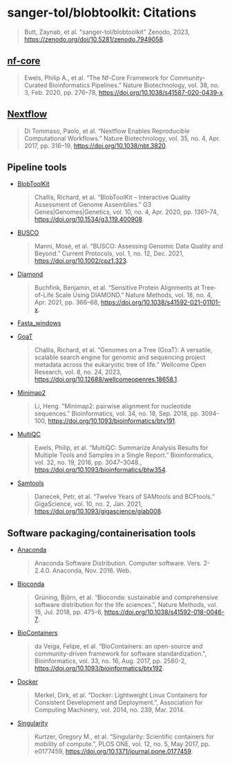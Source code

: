# sanger-tol/blobtoolkit: Citations

> Butt, Zaynab, et al. "sanger-tol/blobtoolkit" Zenodo, 2023, https://zenodo.org/doi/10.5281/zenodo.7949058.

## [nf-core](https://nf-co.re)

> Ewels, Philip A., et al. “The Nf-Core Framework for Community-Curated Bioinformatics Pipelines.” Nature Biotechnology, vol. 38, no. 3, Feb. 2020, pp. 276–78, https://doi.org/10.1038/s41587-020-0439-x.

## [Nextflow](https://www.nextflow.io)

> Di Tommaso, Paolo, et al. “Nextflow Enables Reproducible Computational Workflows.” Nature Biotechnology, vol. 35, no. 4, Apr. 2017, pp. 316–19, https://doi.org/10.1038/nbt.3820.

## Pipeline tools

- [BlobToolKit](https://github.com/blobtoolkit/blobtoolkit)

  > Challis, Richard, et al. “BlobToolKit – Interactive Quality Assessment of Genome Assemblies.” G3 Genes|Genomes|Genetics, vol. 10, no. 4, Apr. 2020, pp. 1361–74, https://doi.org/10.1534/g3.119.400908.

- [BUSCO](https://gitlab.com/ezlab/busco)

  > Manni, Mosè, et al. “BUSCO: Assessing Genomic Data Quality and Beyond.” Current Protocols, vol. 1, no. 12, Dec. 2021, https://doi.org/10.1002/cpz1.323.

- [Diamond](https://github.com/bbuchfink/diamond)

  > Buchfink, Benjamin, et al. “Sensitive Protein Alignments at Tree-of-Life Scale Using DIAMOND.” Nature Methods, vol. 18, no. 4, Apr. 2021, pp. 366–68, https://doi.org/10.1038/s41592-021-01101-x.

- [Fasta_windows](https://github.com/tolkit/fasta_windows)

- [GoaT](https://goat.genomehubs.org)

  > Challis, Richard, et al. “Genomes on a Tree (GoaT): A versatile, scalable search engine for genomic and sequencing project metadata across the eukaryotic tree of life.” Wellcome Open Research, vol. 8, no. 24, 2023, https://doi.org/10.12688/wellcomeopenres.18658.1.

- [Minimap2](https://github.com/lh3/minimap2)

  > Li, Heng. "Minimap2: pairwise alignment for nucleotide sequences." Bioinformatics, vol. 34, no. 18, Sep. 2018, pp. 3094-100, https://doi.org/10.1093/bioinformatics/bty191.

- [MultiQC](https://multiqc.info)

  > Ewels, Philip, et al. “MultiQC: Summarize Analysis Results for Multiple Tools and Samples in a Single Report.” Bioinformatics, vol. 32, no. 19, 2016, pp. 3047–3048., https://doi.org/10.1093/bioinformatics/btw354.

- [Samtools](https://www.htslib.org)

  > Danecek, Petr, et al. “Twelve Years of SAMtools and BCFtools.” GigaScience, vol. 10, no. 2, Jan. 2021, https://doi.org/10.1093/gigascience/giab008.

## Software packaging/containerisation tools

- [Anaconda](https://anaconda.com)

  > Anaconda Software Distribution. Computer software. Vers. 2-2.4.0. Anaconda, Nov. 2016. Web.

- [Bioconda](https://bioconda.github.io)

  > Grüning, Björn, et al. “Bioconda: sustainable and comprehensive software distribution for the life sciences.", Nature Methods, vol. 15, Jul. 2018, pp. 475-6, https://doi.org/10.1038/s41592-018-0046-7.

- [BioContainers](https://biocontainers.pro)

  > da Veiga, Felipe, et al. “BioContainers: an open-source and community-driven framework for software standardization.", Bioinformatics, vol. 33, no. 16, Aug. 2017, pp. 2580-2, https://doi.org/10.1093/bioinformatics/btx192.

- [Docker](https://www.docker.com)

  > Merkel, Dirk, et al. “Docker: Lightweight Linux Containers for Consistent Development and Deployment.", Association for Computing Machinery, vol. 2014, no. 239, Mar. 2014.

- [Singularity](https://docs.sylabs.io/guides/latest/user-guide/)

  > Kurtzer, Gregory M., et al. “Singularity: Scientific containers for mobility of compute.", PLOS ONE, vol. 12, no. 5, May 2017, pp. e0177459, https://doi.org/10.1371/journal.pone.0177459.
